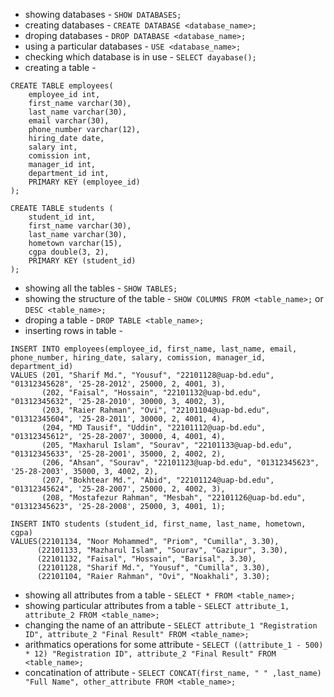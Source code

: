 - showing databases - `SHOW DATABASES;`  
- creating databases - `CREATE DATABASE <database_name>;`  
- droping databases - `DROP DATABASE <database_name>;`  
- using a particular databases - `USE <database_name>;`  
- checking which database is in use - `SELECT dayabase();`   
- creating a table - 
```
CREATE TABLE employees(
    employee_id int,
    first_name varchar(30),
    last_name varchar(30),
    email varchar(30),
    phone_number varchar(12),
    hiring_date date,
    salary int,
    comission int,
    manager_id int,
    department_id int,
    PRIMARY KEY (employee_id)
);
```
```
CREATE TABLE students (
    student_id int,
    first_name varchar(30),
    last_name varchar(30),
    hometown varchar(15),
    cgpa double(3, 2),
    PRIMARY KEY (student_id)
);
```
- showing all the tables - `SHOW TABLES;`  
- showing the structure of the table - `SHOW COLUMNS FROM <table_name>;`  or `DESC <table_name>;`  
- droping a table - `DROP TABLE <table_name>;`  
- inserting rows in table - 
```
INSERT INTO employees(employee_id, first_name, last_name, email, phone_number, hiring_date, salary, comission, manager_id, department_id)
VALUES (201, "Sharif Md.", "Yousuf", "22101128@uap-bd.edu", "01312345628", '25-28-2012', 25000, 2, 4001, 3), 
	   (202, "Faisal", "Hossain", "22101132@uap-bd.edu", "01312345632", '25-28-2010', 30000, 3, 4002, 3),
       (203, "Raier Rahman", "Ovi", "22101104@uap-bd.edu", "01312345604", '25-28-2011', 30000, 2, 4001, 4),
       (204, "MD Tausif", "Uddin", "22101112@uap-bd.edu", "01312345612", '25-28-2007', 30000, 4, 4001, 4),
       (205, "Maxharul Islam", "Sourav", "22101133@uap-bd.edu", "01312345633", '25-28-2001', 35000, 2, 4002, 2),
       (206, "Ahsan", "Sourav", "22101123@uap-bd.edu", "01312345623", '25-28-2003', 35000, 3, 4002, 2),
       (207, "Bokhtear Md.", "Abid", "22101124@uap-bd.edu", "01312345624", '25-28-2007', 25000, 2, 4002, 3),
       (208, "Mostafezur Rahman", "Mesbah", "22101126@uap-bd.edu", "01312345623", '25-28-2008', 25000, 3, 4001, 1);
```
```
INSERT INTO students (student_id, first_name, last_name, hometown, cgpa)
VALUES(22101134, "Noor Mohammed", "Priom", "Cumilla", 3.30), 
      (22101133, "Mazharul Islam", "Sourav", "Gazipur", 3.30),
      (22101132, "Faisal", "Hossain", "Barisal", 3.30),
      (22101128, "Sharif Md.", "Yousuf", "Cumilla", 3.30),
      (22101104, "Raier Rahman", "Ovi", "Noakhali", 3.30);
```  

- showing all attributes from a table - `SELECT * FROM <table_name>;`  
- showing particular attributes from a table - `SELECT attribute_1, attribute_2 FROM <table_name>;`  
- changing the name of an attribute - `SELECT attribute_1 "Registration ID", attribute_2 "Final Result" FROM <table_name>;`  
- arithmatics operations for some attribute - `SELECT ((attribute_1 - 500) * 12) "Registration ID", attribute_2 "Final Result" FROM <table_name>;`
- concatination of attribute - `SELECT CONCAT(first_name, " " ,last_name) "Full Name", other_attribute FROM <table_name>;`  
